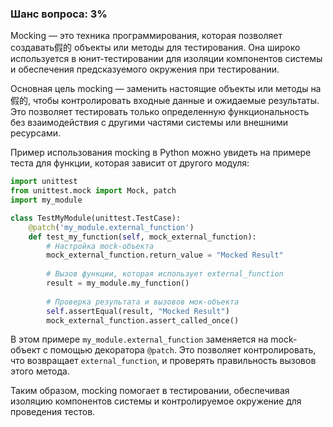 ### Шанс вопроса: 3%

Mocking — это техника программирования, которая позволяет создавать假的 объекты или методы для тестирования. Она широко используется в юнит-тестировании для изоляции компонентов системы и обеспечения предсказуемого окружения при тестировании.

Основная цель mocking — заменить настоящие объекты или методы на假的, чтобы контролировать входные данные и ожидаемые результаты. Это позволяет тестировать только определенную функциональность без взаимодействия с другими частями системы или внешними ресурсами.

Пример использования mocking в Python можно увидеть на примере теста для функции, которая зависит от другого модуля:

```python
import unittest
from unittest.mock import Mock, patch
import my_module

class TestMyModule(unittest.TestCase):
    @patch('my_module.external_function')
    def test_my_function(self, mock_external_function):
        # Настройка mock-объекта
        mock_external_function.return_value = "Mocked Result"
        
        # Вызов функции, которая использует external_function
        result = my_module.my_function()
        
        # Проверка результата и вызовов мок-объекта
        self.assertEqual(result, "Mocked Result")
        mock_external_function.assert_called_once()
```

В этом примере `my_module.external_function` заменяется на mock-объект с помощью декоратора `@patch`. Это позволяет контролировать, что возвращает `external_function`, и проверять правильность вызовов этого метода.

Таким образом, mocking помогает в тестировании, обеспечивая изоляцию компонентов системы и контролируемое окружение для проведения тестов.